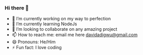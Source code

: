 ### Hi there 👋

- 🔭 I’m currently working on my way to perfection
- 🌱 I’m currently learning NodeJs
- 👯 I’m looking to collaborate on any amazing project
- 📫 How to reach me: email me here davidadigwu@gmail.com
- 😄 Pronouns: He/Him
- ⚡ Fun fact: I love coding

